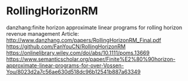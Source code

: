 # RollingHorizonRM
danzhang:finite horizon approximate linear programs for rolling horizon revenue management
Article:
http://www.danzhang.com/papers/RollingHorizonRM_Final.pdf
https://github.com/FanYouCN/RollingHorizonRM
https://onlinelibrary.wiley.com/doi/abs/10.1111/poms.13669
https://www.semanticscholar.org/paper/Finite%E2%80%90horizon-approximate-linear-programs-for-over-Vossen-You/8023d2a7c56ae630d518dc96b12541b887a63349
